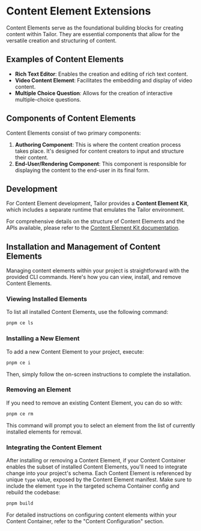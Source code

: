 # Content Element Extensions

Content Elements serve as the foundational building blocks for creating
content within Tailor. They are essential components that allow for the
versatile creation and structuring of content.

## Examples of Content Elements

- **Rich Text Editor**: Enables the creation and editing of rich text content.
- **Video Content Element**: Facilitates the embedding and display of video 
  content.
- **Multiple Choice Question**: Allows for the creation of interactive
  multiple-choice questions.
 
## Components of Content Elements

Content Elements consist of two primary components:

1. **Authoring Component**: This is where the content creation process takes
   place. It's designed for content creators to input and structure their
   content.
2. **End-User/Rendering Component**: This component is responsible for
   displaying the content to the end-user in its final form.

## Development

For Content Element development, Tailor provides a **Content Element Kit**, 
which includes a separate runtime that emulates the Tailor environment.

For comprehensive details on the structure of Content Elements and the APIs 
available, please refer to the 
[Content Element Kit documentation](https://tailor-cms.github.io/xt). 

## Installation and Management of Content Elements

Managing content elements within your project is straightforward with the 
provided CLI commands. Here's how you can view, install, and remove Content 
Elements.

### Viewing Installed Elements

To list all installed Content Elements, use the following command:

```sh
pnpm ce ls
```

### Installing a New Element
To add a new Content Element to your project, execute:

```sh
pnpm ce i
```

Then, simply follow the on-screen instructions to complete the installation.

### Removing an Element
If you need to remove an existing Content Element, you can do so with:

```sh
pnpm ce rm
```

This command will prompt you to select an element from the list of currently
installed elements for removal.

### Integrating the Content Element
After installing or removing a Content Element, if your Content Container
enables the subset of installed Content Elements, you'll need to integrate
change into your project's schema. Each Content Element is referenced by
unique `type` value, exposed by the Content Element manifest. Make sure to
include the element `type` in the targeted schema Container config and
rebuild the codebase:

```sh
pnpm build
```

For detailed instructions on configuring content elements within your
Content Container, refer to the "Content Configuration" section.
